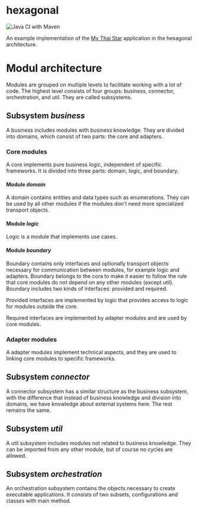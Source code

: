 # hexagonal

![Java CI with Maven](https://github.com/hex-arch-training/hexagonal/actions/workflows/maven.yml/badge.svg)

An example implementation of the [My Thai Star](https://devonfw.com/website/pages/docs/master-my-thai-star.asciidoc_technical-design.html)
application in the hexagonal architecture.

# Modul architecture
Modules are grouped on multiple levels to facilitate working with a lot of code. 
The highest level consists of four groups: business, connector, orchestration,
and util. They are called subsystems.

## Subsystem _business_
A business includes modules with business knowledge. 
They are divided into domains, which consist of two parts: the core and adapters.

### Core modules
A core implements pure business logic, independent of specific frameworks.
It is divided into three parts: domain, logic, and boundary.

#### Module _domain_
A domain contains entities and data types such as enumerations. 
They can be used by all other modules if the modules don't need more specialized transport objects.

#### Module _logic_
Logic is a module that implements use cases.

#### Module _boundary_
Boundary contains only interfaces and optionally transport objects necessary for communication between modules,
for example logic and adapters. 
Boundary belongs to the cora to make it easier to follow the rule that core modules do not depend on any other modules 
(except util). Boundary includes two kinds of interfaces: provided and required.

Provided interfaces are implemented by logic that provides access to logic for modules outside the core.

Required interfaces are implemented by adapter modules and are used by core modules.

### Adapter modules
A adapter modules implement technical aspects, and they are used to linking core modules to specific frameworks.

## Subsystem _connector_
A connector subsystem has a similar structure as the business subsystem, 
with the difference that instead of business knowledge and division into domains, 
we have knowledge about external systems here. The rest remains the same.

## Subsystem _util_
A util subsystem includes modules not related to business knowledge. 
They can be imported from any other module, but of course no cycles are allowed.

## Subsystem _orchestration_
An orchestration subsystem contains the objects necessary to create executable applications. 
It consists of two subsets, configurations and classes with main method.